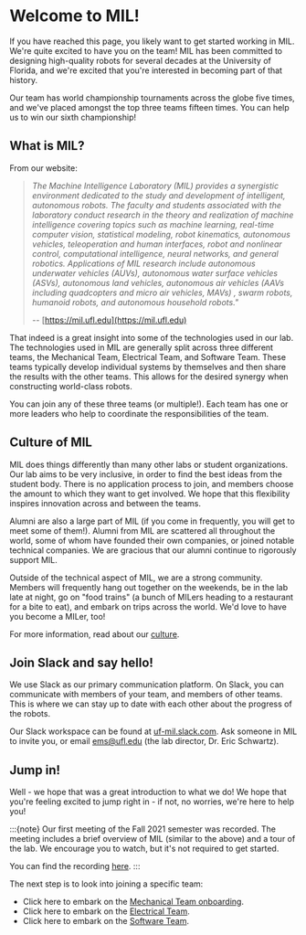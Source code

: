 # Welcome to MIL!
If you have reached this page, you likely want to get started working in MIL.
We're quite excited to have you on the team! MIL has been committed to designing
high-quality robots for several decades at the University of Florida, and we're excited
that you're interested in becoming part of that history.

Our team has world championship tournaments across the globe five times, and
we've placed amongst the top three teams fifteen times. You can help us to win
our sixth championship!

## What is MIL?
From our website:

> _The Machine Intelligence Laboratory (MIL) provides a synergistic environment dedicated to the study and development of intelligent, autonomous robots. The faculty and students associated with the laboratory conduct research in the theory and realization of machine intelligence covering topics such as machine learning, real-time computer vision, statistical modeling, robot kinematics, autonomous vehicles, teleoperation and human interfaces, robot and nonlinear control, computational intelligence, neural networks, and general robotics. Applications of MIL research include autonomous underwater vehicles (AUVs), autonomous water surface vehicles (ASVs), autonomous land vehicles, autonomous air vehicles (AAVs including quadcopters and micro air vehicles, MAVs) , swarm robots, humanoid robots, and autonomous household robots."_
>
> -- [https://mil.ufl.edu](https://mil.ufl.edu)

That indeed is a great insight into some of the technologies used in our lab. The
technologies used in MIL are generally split across three different teams, the Mechanical
Team, Electrical Team, and Software Team. These teams typically develop individual systems
by themselves and then share the results with the other teams. This allows for the desired
synergy when constructing world-class robots.

You can join any of these three teams (or multiple!). Each team has one or more leaders
who help to coordinate the responsibilities of the team.

## Culture of MIL
MIL does things differently than many other labs or student organizations. Our lab
aims to be very inclusive, in order to find the best ideas from the student body.
There is no application process to join, and members choose the amount to which they
want to get involved. We hope that this flexibility inspires innovation across and
between the teams.

Alumni are also a large part of MIL (if you come in frequently, you will get to meet
some of them!). Alumni from MIL are scattered all throughout the world, some of whom
have founded their own companies, or joined notable technical companies. We are
gracious that our alumni continue to rigorously support MIL.

Outside of the technical aspect of MIL, we are a strong community. Members will
frequently hang out together on the weekends, be in the lab late at night, go on
"food trains" (a bunch of MILers heading to a restaurant for a bite to eat), and
embark on trips across the world. We'd love to have you become a MILer, too!

For more information, read about our [culture](/docs/culture).

## Join Slack and say hello!
We use Slack as our primary communication platform. On Slack, you can communicate
with members of your team, and members of other teams. This is where we can stay
up to date with each other about the progress of the robots.

Our Slack workspace can be found at [uf-mil.slack.com](https://uf-mil.slack.com).
Ask someone in MIL to invite you, or email [ems@ufl.edu](mailto:ems@ufl.edu) (the
lab director, Dr. Eric Schwartz).

## Jump in!
Well - we hope that was a great introduction to what we do! We hope that you're feeling
excited to jump right in - if not, no worries, we're here to help you!

:::{note}
Our first meeting of the Fall 2021 semester was recorded. The meeting includes a brief
overview of MIL (similar to the above) and a tour of the lab. We encourage you to
watch, but it's not required to get started.

You can find the recording [here](https://mil.ufl.edu/videos/MIL_Kick_Off_Fall_2021.mp4).
:::

The next step is to look into joining a specific team:
- Click here to embark on the [Mechanical Team onboarding](/docs/mechanical/onboarding).
- Click here to embark on the [Electrical Team](/docs/electrical/onboarding).
- Click here to embark on the [Software Team](/docs/software/getting_started).
